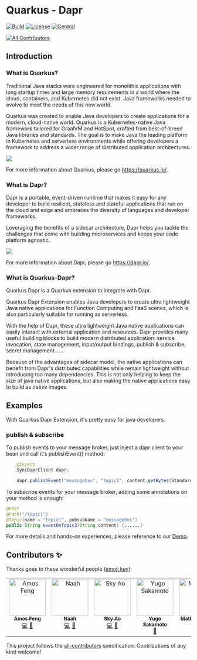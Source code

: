 # Quarkus - Dapr
[![Build](https://github.com/quarkiverse/quarkus-dapr/workflows/Build/badge.svg?branch=main)](https://github.com/quarkiverse/quarkus-dapr/actions?query=workflow%3ABuild)
[![License](https://img.shields.io/github/license/quarkiverse/quarkus-dapr)](http://www.apache.org/licenses/LICENSE-2.0)
[![Central](https://img.shields.io/maven-central/v/io.quarkiverse.dapr/quarkus-dapr-parent?color=green)](https://search.maven.org/search?q=g:io.quarkiverse.dapr%20AND%20a:quarkus-dapr-parent)
<!-- ALL-CONTRIBUTORS-BADGE:START - Do not remove or modify this section -->
[![All Contributors](https://img.shields.io/badge/all_contributors-5-orange.svg?style=flat-square)](#contributors-)
<!-- ALL-CONTRIBUTORS-BADGE:END -->

## Introduction

### What is Quarkus?

Traditional Java stacks were engineered for monolithic applications with long startup times and large memory 
requirements in a world where the cloud, containers, and Kubernetes did not exist. Java frameworks needed to evolve 
to meet the needs of this new world.

Quarkus was created to enable Java developers to create applications for a modern, cloud-native world. Quarkus is 
a Kubernetes-native Java framework tailored for GraalVM and HotSpot, crafted from best-of-breed Java libraries and 
standards. The goal is to make Java the leading platform in Kubernetes and serverless environments while offering 
developers a framework to address a wider range of distributed application architectures.

![](https://quarkus.io/assets/images/quarkus_metrics_graphic_bootmem_wide.png)

For more information about Quarkus, please go https://quarkus.io/.

### What is Dapr?

Dapr is a portable, event-driven runtime that makes it easy for any developer to build resilient, stateless and 
stateful applications that run on the cloud and edge and embraces the diversity of languages and developer frameworks. 

Leveraging the benefits of a sidecar architecture, Dapr helps you tackle the challenges that come with building 
microservices and keeps your code platform agnostic.

![](https://dapr.io/images/building-blocks.png)

For more information about Dapr, please go https://dapr.io/.

### What is Quarkus-Dapr?

Quarkus Dapr is a Quarkus extension to integrate with Dapr.

Quarkus Dapr Extension enables Java developers to create ultra lightweight Java native applications for Function 
Computing and FaaS scenes, which is also particularly suitable for running as serverless. 

With the help of Dapr, these ultra lightweight Java native applications can easily interact with external application
and resources. Dapr provides many useful building blocks to build modern distributed application: service invocation, 
state management, input/output bindings, publish & subscribe, secret management......

Because of the advantages of sidecar model, the native applications can benefit from Dapr's distributed capabilities
while remain lightweight without introducing too many dependencies. This is not only helping to keep the size of java
native applications, but also making the native applications easy to build as native images.

## Examples

With Quarkus Dapr Extension, it's pretty easy for java developers.

### publish & subscribe

To publish events to your message broker, just inject a dapr client to your bean and call it's publishEvent() method:

```java
    @Inject
    SyncDaprClient dapr;

    dapr.publishEvent("messagebus", "topic1", content.getBytes(StandardCharsets.UTF_8), new HashMap<>());
```

To subscribe events for your message broker, adding some annotations on your method is enough:

```java
@POST
@Path("/topic1")
@Topic(name = "topic1", pubsubName = "messagebus")
public String eventOnTopic2(String content) {......}
```

For more details and hands-on experiences, please reference to our [Demo](./demo/README.md).

## Contributors ✨

Thanks goes to these wonderful people ([emoji key](https://allcontributors.org/docs/en/emoji-key)):

<!-- ALL-CONTRIBUTORS-LIST:START - Do not remove or modify this section -->
<!-- prettier-ignore-start -->
<!-- markdownlint-disable -->
<table>
  <tbody>
    <tr>
      <td align="center" valign="top" width="14.28%"><a href="https://zhfeng.github.io/"><img src="https://avatars.githubusercontent.com/u/1246139?v=4?s=100" width="100px;" alt="Amos Feng"/><br /><sub><b>Amos Feng</b></sub></a><br /><a href="https://github.com/quarkiverse/quarkus-dapr/commits?author=zhfeng" title="Code">💻</a> <a href="#maintenance-zhfeng" title="Maintenance">🚧</a></td>
      <td align="center" valign="top" width="14.28%"><a href="https://www.naah69.com"><img src="https://avatars.githubusercontent.com/u/25682169?v=4?s=100" width="100px;" alt="Naah"/><br /><sub><b>Naah</b></sub></a><br /><a href="https://github.com/quarkiverse/quarkus-dapr/commits?author=naah69" title="Code">💻</a> <a href="#maintenance-naah69" title="Maintenance">🚧</a></td>
      <td align="center" valign="top" width="14.28%"><a href="https://skyao.io"><img src="https://avatars.githubusercontent.com/u/1582369?v=4?s=100" width="100px;" alt="Sky Ao"/><br /><sub><b>Sky Ao</b></sub></a><br /><a href="https://github.com/quarkiverse/quarkus-dapr/commits?author=skyao" title="Code">💻</a> <a href="#maintenance-skyao" title="Maintenance">🚧</a></td>
      <td align="center" valign="top" width="14.28%"><a href="https://theleaderdev.com/"><img src="https://avatars.githubusercontent.com/u/1724114?v=4?s=100" width="100px;" alt="Yugo Sakamoto"/><br /><sub><b>Yugo Sakamoto</b></sub></a><br /><a href="https://github.com/quarkiverse/quarkus-dapr/commits?author=yugoccp" title="Documentation">📖</a></td>
      <td align="center" valign="top" width="14.28%"><a href="https://github.com/mcruzdev"><img src="https://avatars.githubusercontent.com/u/56329339?v=4?s=100" width="100px;" alt="Matheus Cruz"/><br /><sub><b>Matheus Cruz</b></sub></a><br /><a href="https://github.com/quarkiverse/quarkus-dapr/commits?author=mcruzdev" title="Code">💻</a></td>
    </tr>
  </tbody>
</table>

<!-- markdownlint-restore -->
<!-- prettier-ignore-end -->

<!-- ALL-CONTRIBUTORS-LIST:END -->

This project follows the [all-contributors](https://github.com/all-contributors/all-contributors) specification. Contributions of any kind welcome!
